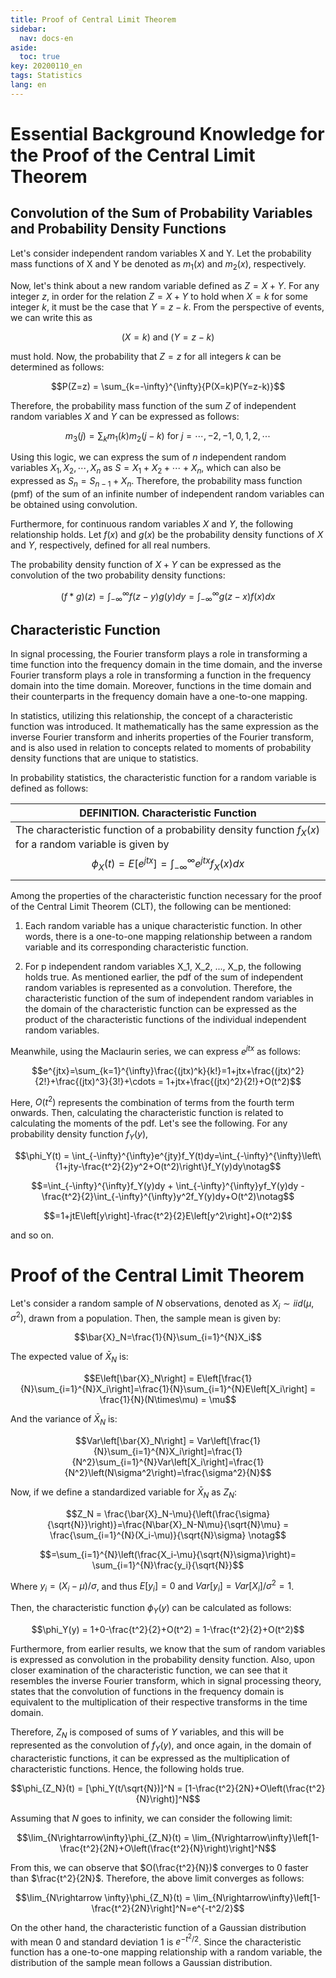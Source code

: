 ```yaml
---
title: Proof of Central Limit Theorem
sidebar:
  nav: docs-en
aside:
  toc: true
key: 20200110_en
tags: Statistics
lang: en
---
```


# Essential Background Knowledge for the Proof of the Central Limit Theorem

## Convolution of the Sum of Probability Variables and Probability Density Functions

Let's consider independent random variables X and Y. Let the probability mass functions of X and Y be denoted as $m_1(x)$ and $m_2(x)$, respectively.

Now, let's think about a new random variable defined as $Z=X+Y$. For any integer $z$, in order for the relation $Z=X+Y$ to hold when $X=k$ for some integer $k$, it must be the case that $Y=z-k$. From the perspective of events, we can write this as 

$$(X=k)\text{ and }(Y=z-k)$$

must hold. Now, the probability that $Z=z$ for all integers $k$ can be determined as follows:

$$P(Z=z) = \sum_{k=-\infty}^{\infty}{P(X=k)P(Y=z-k)}$$

Therefore, the probability mass function of the sum $Z$ of independent random variables $X$ and $Y$ can be expressed as follows:

$$m_3(j) = \sum_km_1(k)m_2(j-k) \text{ for }j = \cdots, -2, -1, 0, 1, 2, \cdots$$

Using this logic, we can express the sum of $n$ independent random variables $X_1, X_2, \cdots, X_n$ as $S=X_1+X_2+\cdots+X_n$, which can also be expressed as $S_n=S_{n-1}+X_n$. Therefore, the probability mass function (pmf) of the sum of an infinite number of independent random variables can be obtained using convolution.

Furthermore, for continuous random variables $X$ and $Y$, the following relationship holds. Let $f(x)$ and $g(x)$ be the probability density functions of $X$ and $Y$, respectively, defined for all real numbers.

The probability density function of $X+Y$ can be expressed as the convolution of the two probability density functions:

$$(f*g)(z) = \int_{-\infty}^{\infty}f(z-y)g(y)dy = \int_{-\infty}^{\infty}g(z-x)f(x)dx$$

## Characteristic Function

In signal processing, the Fourier transform plays a role in transforming a time function into the frequency domain in the time domain, and the inverse Fourier transform plays a role in transforming a function in the frequency domain into the time domain. Moreover, functions in the time domain and their counterparts in the frequency domain have a one-to-one mapping.

In statistics, utilizing this relationship, the concept of a characteristic function was introduced. It mathematically has the same expression as the inverse Fourier transform and inherits properties of the Fourier transform, and is also used in relation to concepts related to moments of probability density functions that are unique to statistics.

In probability statistics, the characteristic function for a random variable is defined as follows:

| DEFINITION. Characteristic Function |
| --------- |
| The characteristic function of a probability density function $f_X(x)$ for a random variable is given by <br> <center> $$\phi_X(t) = E\left[e^{jtx}\right]=\int_{-\infty}^{\infty}e^{jtx}f_X(x)dx$$</center>|

Among the properties of the characteristic function necessary for the proof of the Central Limit Theorem (CLT), the following can be mentioned:

1) Each random variable has a unique characteristic function. In other words, there is a one-to-one mapping relationship between a random variable and its corresponding characteristic function.

2) For p independent random variables X_1, X_2, ..., X_p, the following holds true. As mentioned earlier, the pdf of the sum of independent random variables is represented as a convolution. Therefore, the characteristic function of the sum of independent random variables in the domain of the characteristic function can be expressed as the product of the characteristic functions of the individual independent random variables.

Meanwhile, using the Maclaurin series, we can express $e^{jtx}$ as follows:

$$e^{jtx}=\sum_{k=1}^{\infty}\frac{(jtx)^k}{k!}=1+jtx+\frac{(jtx)^2}{2!}+\frac{(jtx)^3}{3!}+\cdots = 1+jtx+\frac{(jtx)^2}{2!}+O(t^2)$$

Here, $O(t^2)$ represents the combination of terms from the fourth term onwards. Then, calculating the characteristic function is related to calculating the moments of the pdf. Let's see the following. For any probability density function $f_Y(y)$,

$$\phi_Y(t) = \int_{-\infty}^{\infty}e^{jty}f_Y(t)dy=\int_{-\infty}^{\infty}\left\{1+jty-\frac{t^2}{2}y^2+O(t^2)\right\}f_Y(y)dy\notag$$

$$=\int_{-\infty}^{\infty}f_Y(y)dy + \int_{-\infty}^{\infty}yf_Y(y)dy - \frac{t^2}{2}\int_{-\infty}^{\infty}y^2f_Y(y)dy+O(t^2)\notag$$

$$=1+jtE\left[y\right]-\frac{t^2}{2}E\left[y^2\right]+O(t^2)$$

and so on.

# Proof of the Central Limit Theorem

Let's consider a random sample of $N$ observations, denoted as $X_i \sim iid(\mu, \sigma^2)$, drawn from a population. Then, the sample mean is given by:

$$\bar{X}_N=\frac{1}{N}\sum_{i=1}^{N}X_i$$

The expected value of $\bar{X}_N$ is:

$$E\left[\bar{X}_N\right] = E\left[\frac{1}{N}\sum_{i=1}^{N}X_i\right]=\frac{1}{N}\sum_{i=1}^{N}E\left[X_i\right] = \frac{1}{N}(N\times\mu) = \mu$$

And the variance of $\bar{X}_N$ is:

$$Var\left[\bar{X}_N\right] = Var\left[\frac{1}{N}\sum_{i=1}^{N}X_i\right]=\frac{1}{N^2}\sum_{i=1}^{N}Var\left[X_i\right]=\frac{1}{N^2}\left(N\sigma^2\right)=\frac{\sigma^2}{N}$$

Now, if we define a standardized variable for $\bar{X}_N$ as $Z_N$:

$$Z_N = \frac{\bar{X}_N-\mu}{\left(\frac{\sigma}{\sqrt{N}}\right)}=\frac{N\bar{X}_N-N\mu}{\sqrt{N}\mu} = \frac{\sum_{i=1}^{N}(X_i-\mu)}{\sqrt{N}\sigma} \notag$$

$$=\sum_{i=1}^{N}\left(\frac{X_i-\mu}{\sqrt{N}\sigma}\right)= \sum_{i=1}^{N}\frac{y_i}{\sqrt{N}}$$

Where $y_i = (X_i-\mu)/\sigma$, and thus $E[y_i]=0$ and $Var[y_i]=Var[X_i]/\sigma^2=1$.

Then, the characteristic function $\phi_Y(y)$ can be calculated as follows:

$$\phi_Y(y) = 1+0-\frac{t^2}{2}+O(t^2) = 1-\frac{t^2}{2}+O(t^2)$$

Furthermore, from earlier results, we know that the sum of random variables is expressed as convolution in the probability density function. Also, upon closer examination of the characteristic function, we can see that it resembles the inverse Fourier transform, which in signal processing theory, states that the convolution of functions in the frequency domain is equivalent to the multiplication of their respective transforms in the time domain.

Therefore, $Z_N$ is composed of sums of $Y$ variables, and this will be represented as the convolution of $f_Y(y)$, and once again, in the domain of characteristic functions, it can be expressed as the multiplication of characteristic functions. Hence, the following holds true.

$$\phi_{Z_N}(t) = [\phi_Y(t/\sqrt{N})]^N = [1-\frac{t^2}{2N}+O\left(\frac{t^2}{N}\right)]^N$$

Assuming that $N$ goes to infinity, we can consider the following limit:

$$\lim_{N\rightarrow\infty}\phi_{Z_N}(t) = \lim_{N\rightarrow\infty}\left[1-\frac{t^2}{2N}+O\left(\frac{t^2}{N}\right)\right]^N$$

From this, we can observe that $O(\frac{t^2}{N})$ converges to 0 faster than $\frac{t^2}{2N}$. Therefore, the above limit converges as follows:

$$\lim_{N\rightarrow \infty}\phi_{Z_N}(t) = \lim_{N\rightarrow\infty}\left[1-\frac{t^2}{2N}\right]^N=e^{-t^2/2}$$

On the other hand, the characteristic function of a Gaussian distribution with mean 0 and standard deviation 1 is $e^{-t^2/2}$. Since the characteristic function has a one-to-one mapping relationship with a random variable, the distribution of the sample mean follows a Gaussian distribution.